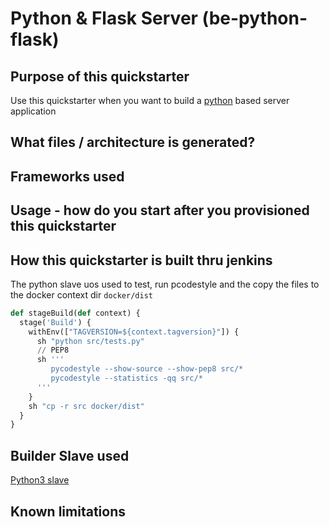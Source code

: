 # Python & Flask Server (be-python-flask)

## Purpose of this quickstarter
Use this quickstarter when you want to build a [python](http://flask.pocoo.org/docs/1.0/tutorial/) based server application

## What files / architecture is generated?

## Frameworks used

## Usage - how do you start after you provisioned this quickstarter

## How this quickstarter is built thru jenkins

The python slave uos used to test, run pcodestyle and the copy the files to the docker context dir `docker/dist`

``` python
def stageBuild(def context) {
  stage('Build') {
    withEnv(["TAGVERSION=${context.tagversion}"]) {
      sh "python src/tests.py"
      // PEP8
      sh '''
         pycodestyle --show-source --show-pep8 src/*
         pycodestyle --statistics -qq src/*
      '''
    }
    sh "cp -r src docker/dist"
  }
}
``` 

## Builder Slave used 
[Python3 slave](https://github.com/opendevstack/ods-project-quickstarters/tree/master/jenkins-slaves/python)

## Known limitations
